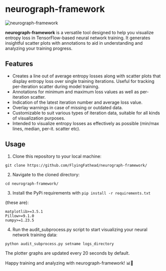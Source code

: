 # neurograph-framework

![neurograph-framework](https://github.com/FlyingFathead/neurograph-framework/scatter_plot_inverted.png)

**neurograph-framework** is a versatile tool designed to help you visualize entropy loss in TensorFlow-based neural network training. It generates insightful scatter plots with annotations to aid in understanding and analyzing your training progress.

## Features

- Creates a line out of average entropy losses along with scatter plots that display entropy loss over single training iterations. Useful for tracking per-iteration scatter during model training.
- Annotations for minimum and maximum loss values as well as per-iteration scatter.
- Indication of the latest iteration number and average loss value.
- Overlay warnings in case of missing or outdated data.
- Customizable to suit various types of iteration data, suitable for all kinds of visualization purposes.
- Intended to visualize entropy losses as effectively as possible (min/max lines, median, per-it. scatter etc).

## Usage

1. Clone this repository to your local machine:
```
git clone https://github.com/FlyingFathead/neurograph-framework/
```
2. Navigate to the cloned directory:
```
cd neurograph-framework/
```
3. Install the PyPi requirements with `pip install -r requirements.txt`

(these are):
```
matplotlib>=3.5.1
Pillow>=9.1.0
numpy>=1.23.5
```

4. Run the audit_subprocess.py script to start visualizing your neural network training data:
```
python audit_subprocess.py setname logs_directory
```

The plotter graphs are updated every 20 seconds by default.

Happy training and analyzing with neurograph-framework! 📊🧠
